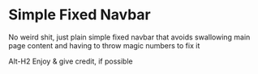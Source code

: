# Simple Fixed Navbar
No weird shit, just plain simple fixed navbar that avoids swallowing main page content and having to throw magic numbers to fix it

Alt-H2 Enjoy & give credit, if possible
